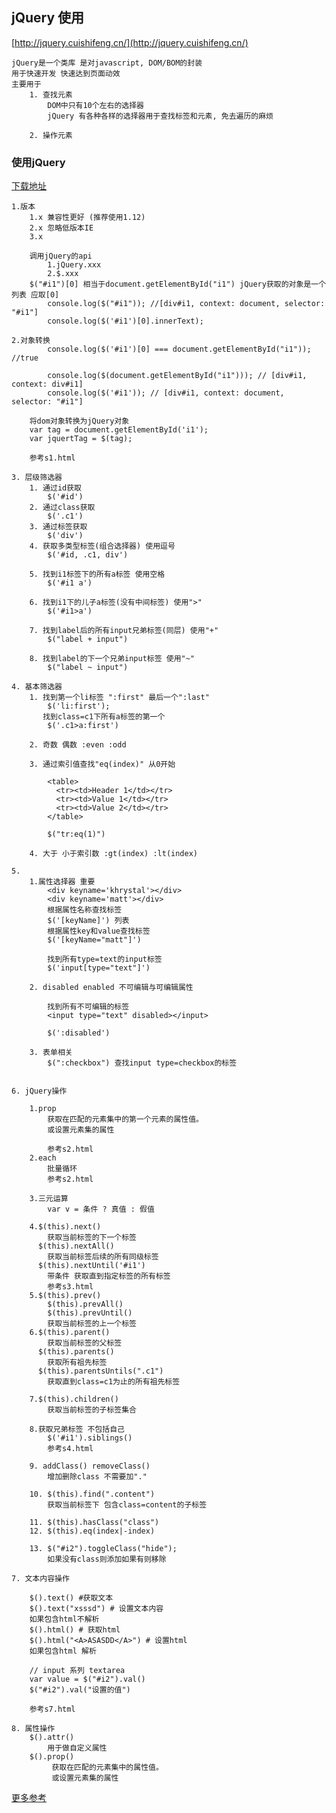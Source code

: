 ## jQuery 使用
[http://jquery.cuishifeng.cn/](http://jquery.cuishifeng.cn/)

    jQuery是一个类库 是对javascript, DOM/BOM的封装
    用于快速开发 快速达到页面动效
    主要用于
        1. 查找元素
            DOM中只有10个左右的选择器
            jQuery 有各种各样的选择器用于查找标签和元素, 免去遍历的麻烦

        2. 操作元素



### 使用jQuery
[下载地址](https://code.jquery.com/jquery/)

    1.版本
        1.x 兼容性更好 (推荐使用1.12)
        2.x 忽略低版本IE
        3.x

        调用jQuery的api
            1.jQuery.xxx
            2.$.xxx
        $("#i1")[0] 相当于document.getElementById("i1") jQuery获取的对象是一个列表 应取[0]
            console.log($("#i1")); //[div#i1, context: document, selector: "#i1"]
            console.log($('#i1')[0].innerText);

    2.对象转换
            console.log($('#i1')[0] === document.getElementById("i1")); //true

            console.log($(document.getElementById("i1"))); // [div#i1, context: div#i1]
            console.log($('#i1')); // [div#i1, context: document, selector: "#i1"]

        将dom对象转换为jQuery对象
        var tag = document.getElementById('i1');
        var jquertTag = $(tag);

        参考s1.html

    3. 层级筛选器
        1. 通过id获取
            $('#id')
        2. 通过class获取
            $('.c1')
        3. 通过标签获取
            $('div')
        4. 获取多类型标签(组合选择器) 使用逗号
            $('#id, .c1, div')

        5. 找到i1标签下的所有a标签 使用空格
            $('#i1 a')

        6. 找到i1下的儿子a标签(没有中间标签) 使用">"
            $('#i1>a')

        7. 找到label后的所有input兄弟标签(同层) 使用"+"
            $("label + input")

        8. 找到label的下一个兄弟input标签 使用"~"
            $("label ~ input")

    4. 基本筛选器
        1. 找到第一个li标签 ":first" 最后一个":last"
            $('li:first');
           找到class=c1下所有a标签的第一个
            $('.c1>a:first')

        2. 奇数 偶数 :even :odd

        3. 通过索引值查找"eq(index)" 从0开始

            <table>
              <tr><td>Header 1</td></tr>
              <tr><td>Value 1</td></tr>
              <tr><td>Value 2</td></tr>
            </table>

            $("tr:eq(1)")

        4. 大于 小于索引数 :gt(index) :lt(index)

    5.
        1.属性选择器 重要
            <div keyname='khrystal'></div>
            <div keyname='matt'></div>
            根据属性名称查找标签
            $('[keyName]') 列表
            根据属性key和value查找标签
            $('[keyName="matt"]')

            找到所有type=text的input标签
            $('input[type="text"]')

        2. disabled enabled 不可编辑与可编辑属性

            找到所有不可编辑的标签
            <input type="text" disabled></input>

            $(':disabled')

        3. 表单相关
            $(":checkbox") 查找input type=checkbox的标签


    6. jQuery操作

        1.prop
            获取在匹配的元素集中的第一个元素的属性值。
            或设置元素集的属性

            参考s2.html
        2.each
            批量循环
            参考s2.html

        3.三元运算
            var v = 条件 ? 真值 : 假值

        4.$(this).next()
            获取当前标签的下一个标签
          $(this).nextAll()
            获取当前标签后续的所有同级标签
          $(this).nextUntil('#i1')
            带条件 获取直到指定标签的所有标签
            参考s3.html
        5.$(this).prev()
            $(this).prevAll()
            $(this).prevUntil()
            获取当前标签的上一个标签
        6.$(this).parent()
            获取当前标签的父标签
          $(this).parents()
            获取所有祖先标签
          $(this).parentsUntils(".c1")
            获取直到class=c1为止的所有祖先标签

        7.$(this).children()
            获取当前标签的子标签集合

        8.获取兄弟标签 不包括自己
            $('#i1').siblings()
            参考s4.html

        9. addClass() removeClass()
            增加删除class 不需要加"."

        10. $(this).find(".content")
            获取当前标签下 包含class=content的子标签

        11. $(this).hasClass("class")
        12. $(this).eq(index|-index)

        13. $("#i2").toggleClass("hide");
            如果没有class则添加如果有则移除

    7. 文本内容操作

        $().text() #获取文本
        $().text("xsssd") # 设置文本内容
        如果包含html不解析
        $().html() # 获取html
        $().html("<A>ASASDD</A>") # 设置html
        如果包含html 解析

        // input 系列 textarea
        var value = $("#i2").val()
        $("#i2").val("设置的值")

        参考s7.html

    8. 属性操作
        $().attr()
            用于做自定义属性
        $().prop()
             获取在匹配的元素集中的属性值。
             或设置元素集的属性




[更多参考](http://jquery.cuishifeng.cn/)